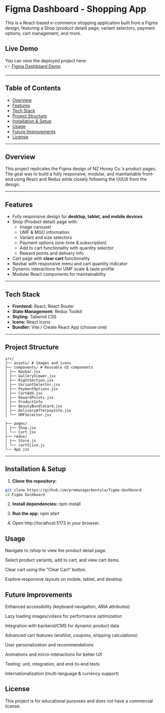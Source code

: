 # Figma Dashboard - Shopping App

This is a React-based e-commerce shopping application built from a Figma design, featuring a Shop (product detail) page, variant selectors, payment options, cart management, and more.

## Live Demo

You can view the deployed project here:  
👉 [Figma Dashboard Demo](https://figma-dashboard-beta.vercel.app/)

---

## **Table of Contents**

- [Overview](#overview)
- [Features](#features)
- [Tech Stack](#tech-stack)
- [Project Structure](#project-structure)
- [Installation & Setup](#installation--setup)
- [Usage](#usage)
- [Future Improvements](#future-improvements)
- [License](#license)

---

## **Overview**

This project replicates the Figma design of NZ Honey Co.'s product pages. The goal was to build a fully responsive, modular, and maintainable front-end using React and Redux while closely following the UI/UX from the design.

---

## **Features**

- Fully responsive design for **desktop, tablet, and mobile devices**
- Shop (Product detail) page with:
  - Image carousel
  - UMF & MGO information
  - Variant and size selectors
  - Payment options (one-time & subscription)
  - Add to cart functionality with quantity selector
  - Reward points and delivery info
- Cart page with **clear cart** functionality
- Navbar with responsive menu and cart quantity indicator
- Dynamic interactions for UMF scale & taste profile
- Modular React components for maintainability

---

## **Tech Stack**

- **Frontend:** React, React Router
- **State Management:** Redux Toolkit
- **Styling:** Tailwind CSS
- **Icons:** React Icons
- **Bundler:** Vite / Create React App (choose one)

---

## **Project Structure**
```
src/
├── assets/ # Images and icons
├── components/ # Reusable UI components
│ ├── Navbar.jsx
│ ├── GalleryViewer.jsx
│ ├── RightSection.jsx
│ ├── VariantSelector.jsx
│ ├── PaymentOptions.jsx
│ ├── CartAdd.jsx
│ ├── RewardPoints.jsx
│ ├── ProductInfo
│ ├── BeautyBundleCard.jsx
│ ├── DeliveryAfterpayInfo.jsx
│ └── UMFSelector.jsx

├── pages/
│ ├── Shop.jsx
│ └── Cart.jsx
├── redux/
│ ├── Store.js
│ └── cartSlice.js
└── App.jsx
```
---

## **Installation & Setup**

1. **Clone the repository:**

```bash
git clone https://github.com/premasagarbontula/figma-dashboard
cd Figma Dashboard
```

2. **Install dependencies:**
   npm install

3. **Run the app:**
   npm start

4. Open http://localhost:5173 in your browser.

## **Usage**

Navigate to /shop to view the product detail page.

Select product variants, add to cart, and view cart items.

Clear cart using the "Clear Cart" button.

Explore responsive layouts on mobile, tablet, and desktop.

## **Future Improvements**

Enhanced accessibility (keyboard navigation, ARIA attributes)

Lazy loading images/videos for performance optimization

Integration with backend/CMS for dynamic product data

Advanced cart features (wishlist, coupons, shipping calculations)

User personalization and recommendations

Animations and micro-interactions for better UX

Testing: unit, integration, and end-to-end tests

Internationalization (multi-language & currency support)

## **License**

This project is for educational purposes and does not have a commercial license.
